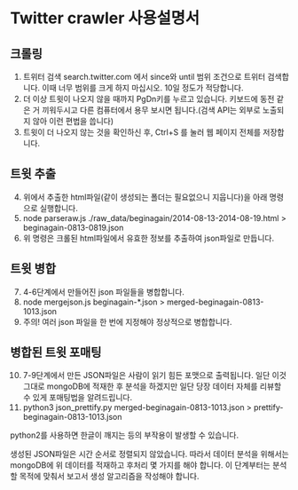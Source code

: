# Twitter crawler 사용설명서

## 크롤링
 1. 트위터 검색 search.twitter.com 에서 since와 until 범위 조건으로 트위터 검색합니다. 이때 너무 범위를 크게 하지 마십시오. 10일 정도가 적당합니다.
 2. 더 이상 트윗이 나오지 않을 때까지 PgDn키를 누르고 있습니다. 키보드에 동전 같은 거 끼워두시고 다른 컴퓨터에서 용무 보시면 됩니다.(검색 API는 외부로 노출되지 않아 이런 편법을 씁니다)
 3. 트윗이 더 나오지 않는 것을 확인하신 후, Ctrl+S 를 눌러 웹 페이지 전체를 저장합니다.

## 트윗 추출
 4. 위에서 추출한 html파일(같이 생성되는 폴더는 필요없으니 지웁니다)을 아래 명령으로 실행합니다.
 5. node parseraw.js ./raw_data/beginagain/2014-08-13-2014-08-19.html > beginagain-0813-0819.json
 6. 위 명령은 크롤된 html파일에서 유효한 정보를 추출하여 json파일로 만듭니다.
 
## 트윗 병합
 7. 4-6단계에서 만들어진 json 파일들을 병합합니다.
 8. node mergejson.js beginagain-*.json > merged-beginagain-0813-1013.json
 9. 주의! 여러 json 파일을 한 번에 지정해야 정상적으로 병합합니다.
 
## 병합된 트윗 포매팅
 10. 7-9단계에서 만든 JSON파일은 사람이 읽기 힘든 포맷으로 출력됩니다. 일단 이것 그대로 mongoDB에 적재한 후 분석을 하겠지만 일단 당장 데이터 자체를 리뷰할 수 있게 포매팅법을 알려드립니다.
 11. python3 json_prettify.py merged-beginagain-0813-1013.json > prettify-beginagain-0813-1013.json
 
python2를 사용하면 한글이 깨지는 등의 부작용이 발생할 수 있습니다.

생성된 JSON파일은 시간 순서로 정렬되지 않았습니다. 따라서 데이터 분석을 위해서는 mongoDB에 위 데이터를 적재하고 후처리 몇 가지를 해야 합니다. 이 단계부터는 분석할 목적에 맞춰서 보고서 생성 알고리즘을 작성해야 합니다.

